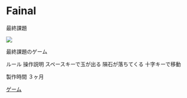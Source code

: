 # Fainal
最終課題


<img src="./jp.png">

最終課題のゲーム

ルール
操作説明
スペースキーで玉が出る
隕石が落ちてくる
十字キーで移動

製作時間
３ヶ月

[ゲーム](https://sugiyama1919.github.io/Fainal/)
